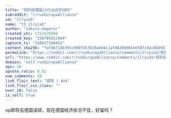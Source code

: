 ```yaml
---
title: "现阶段德国it行业还好润吗"
subreddit: "r/runEuropaAlliance"
id: "1lryia5"
name: "t3_1lryia5"
author: "sakura-emperor"
created_utc: 1751678989
created_key: "250705012949"
capture_ts: "250927160452"
content_sha256: "faf4b71db391c090fd57638a4d4c1af4820b965ee507c8ac8b856fcb13ba0ec7"
permalink: "https://reddit.com/r/runEuropaAlliance/comments/1lryia5/现阶段德国it行业还好润吗/"
url: "https://www.reddit.com/r/runEuropaAlliance/comments/1lryia5/现阶段德国it行业还好润吗/"
domain: "self.runEuropaAlliance"
ups: 18
upvote_ratio: 0.92
num_comments: 28
link_flair_text: "提問 | Ask"
link_flair_css_class: ""
over_18: false
is_self: true
---
```


op即将去德国读硕，现在德国经济状况不佳，好留吗？
